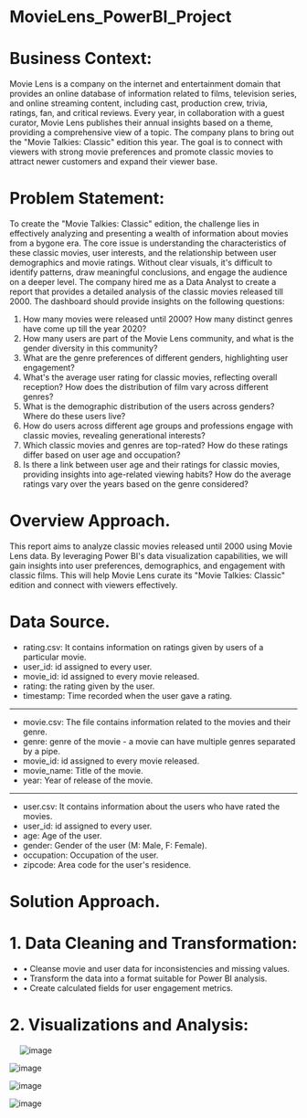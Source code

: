 # MovieLens_PowerBI_Project
# Business Context: 
Movie Lens is a company on the internet and entertainment domain that provides an online database of information related to films, television series, and online streaming content, including cast, production crew, trivia, ratings, fan, and critical reviews. Every year, in collaboration with a guest curator, Movie Lens publishes their annual insights based on a theme, providing a comprehensive view of a topic. The company plans to bring out the "Movie Talkies: Classic" edition this year. The goal is to connect with viewers with strong movie preferences and promote classic movies to attract newer customers and expand their viewer base.


# Problem Statement:
To create the "Movie Talkies: Classic" edition, the challenge lies in effectively analyzing and presenting a wealth of information about movies from a bygone era. The core issue is understanding the characteristics of these classic movies, user interests, and the relationship between user demographics and movie ratings. Without clear visuals, it's difficult to identify patterns, draw meaningful conclusions, and engage the audience on a deeper level. The company hired me as a Data Analyst to create a report that provides a detailed analysis of the classic movies released till 2000. The dashboard should provide insights on the following questions:
1.	How many movies were released until 2000? How many distinct genres have come up till the year 2020?
2.	How many users are part of the Movie Lens community, and what is the gender diversity in this community?
3.	What are the genre preferences of different genders, highlighting user engagement?
4.	What's the average user rating for classic movies, reflecting overall reception? How does the distribution of film vary across different genres?
5.	What is the demographic distribution of the users across genders? Where do these users live?
6.	How do users across different age groups and professions engage with classic movies, revealing generational interests?
7.	Which classic movies and genres are top-rated? How do these ratings differ based on user age and occupation?
8.	Is there a link between user age and their ratings for classic movies, providing insights into age-related viewing habits? How do the average ratings vary over the years based on the genre considered?


# Overview Approach.
This report aims to analyze classic movies released until 2000 using Movie Lens data. By leveraging Power BI's data visualization capabilities, we will gain insights into user preferences, demographics, and engagement with classic films. This will help Movie Lens curate its "Movie Talkies: Classic" edition and connect with viewers effectively.


# Data Source.


* rating.csv: It contains information on ratings given by users of a particular movie.
* user_id: id assigned to every user.
* movie_id: id assigned to every movie released.
* rating: the rating given by the user.
* timestamp: Time recorded when the user gave a rating.
-------------------------------------------------------------------------------------
* movie.csv: The file contains information related to the movies and their genre.
* genre: genre of the movie - a movie can have multiple genres separated by a pipe.
* movie_id: id assigned to every movie released.
* movie_name: Title of the movie.
* year: Year of release of the movie.
------------------------------------------------------------------------------------- 
* user.csv: It contains information about the users who have rated the movies.
* user_id: id assigned to every user. 
* age: Age of the user.
* gender: Gender of the user (M: Male, F: Female).
* occupation: Occupation of the user.
* zipcode: Area code for the user's residence.




# Solution Approach.
# 1.	Data Cleaning and Transformation:
* •	Cleanse movie and user data for inconsistencies and missing values.
* •	Transform the data into a format suitable for Power BI analysis.
* •	Create calculated fields for user engagement metrics.

# 2.	Visualizations and Analysis:
 
![image](https://github.com/GenesisAnalyst/MovieLens_PowerBI_Project/assets/134435634/495e883d-4803-4233-bc18-c3fd038bafb4)


![image](https://github.com/GenesisAnalyst/MovieLens_PowerBI_Project/assets/134435634/ac6b4448-21e2-4c4f-a345-e5b7e9c9eb7f)


![image](https://github.com/GenesisAnalyst/MovieLens_PowerBI_Project/assets/134435634/17086d34-da7b-4c62-b84f-c64f9a1d9793)


![image](https://github.com/GenesisAnalyst/MovieLens_PowerBI_Project/assets/134435634/23c944af-d474-4602-921b-8c80fdd101c8)




